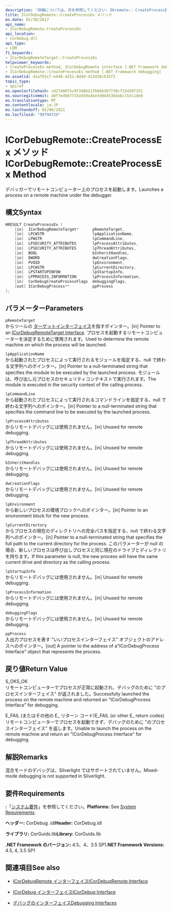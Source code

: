 ```yaml
---
description: '詳細については、次を参照してください: Okremote:: CreateProcessEx メソッド'
title: ICorDebugRemote::CreateProcessEx メソッド
ms.date: 03/30/2017
api_name:
- ICorDebugRemote.CreateProcessEx
api_location:
- CorDebug.dll
api_type:
- COM
f1_keywords:
- ICorDebugRemoteTarget::CreateProcessEx
helpviewer_keywords:
- CreateProcessEx method, ICorDebugRemote interface [.NET Framework debugging]
- ICorDebugRemote::CreateProcessEx method [.NET Framework debugging]
ms.assetid: 41af93c7-e448-4251-8d4d-413d38c635f2
topic_type:
- apiref
ms.openlocfilehash: cd27400f5c9f348621fb66b3b7730cf15d397151
ms.sourcegitcommit: ddf7edb67715a5b9a45e3dd44536dabc153c1de0
ms.translationtype: MT
ms.contentlocale: ja-JP
ms.lasthandoff: 02/06/2021
ms.locfileid: "99794729"
---
```

# <a name="icordebugremotecreateprocessex-method"></a><span data-ttu-id="17d1e-103">ICorDebugRemote::CreateProcessEx メソッド</span><span class="sxs-lookup"><span data-stu-id="17d1e-103">ICorDebugRemote::CreateProcessEx Method</span></span>

<span data-ttu-id="17d1e-104">デバッガーでリモートコンピューター上のプロセスを起動します。</span><span class="sxs-lookup"><span data-stu-id="17d1e-104">Launches a process on a remote machine under the debugger.</span></span>  
  
## <a name="syntax"></a><span data-ttu-id="17d1e-105">構文</span><span class="sxs-lookup"><span data-stu-id="17d1e-105">Syntax</span></span>  
  
```cpp  
HRESULT CreateProcessEx (  
    [in]  ICorDebugRemoteTarget*      pRemoteTarget,  
    [in]  LPCWSTR                     lpApplicationName,  
    [in]  LPWSTR                      lpCommandLine,  
    [in]  LPSECURITY_ATTRIBUTES       lpProcessAttributes,  
    [in]  LPSECURITY_ATTRIBUTES       lpThreadAttributes,  
    [in]  BOOL                        bInheritHandles,  
    [in]  DWORD                       dwCreationFlags,  
    [in]  PVOID                       lpEnvironment,  
    [in]  LPCWSTR                     lpCurrentDirectory,  
    [in]  LPSTARTUPINFOW              lpStartupInfo,  
    [in]  LPPROCESS_INFORMATION       lpProcessInformation,  
    [in]  CorDebugCreateProcessFlags  debuggingFlags,  
    [out] ICorDebugProcess**          ppProcess  
);  
```  
  
## <a name="parameters"></a><span data-ttu-id="17d1e-106">パラメーター</span><span class="sxs-lookup"><span data-stu-id="17d1e-106">Parameters</span></span>  

 `pRemoteTarget`  
 <span data-ttu-id="17d1e-107">からツールの [ターゲットインターフェイス](icordebugremotetarget-interface.md)を指すポインター。</span><span class="sxs-lookup"><span data-stu-id="17d1e-107">[in] Pointer to an [ICorDebugRemoteTarget Interface](icordebugremotetarget-interface.md).</span></span> <span data-ttu-id="17d1e-108">プロセスを起動するリモートコンピューターを決定するために使用されます。</span><span class="sxs-lookup"><span data-stu-id="17d1e-108">Used to determine the remote machine on which the process will be launched.</span></span>  
  
 `lpApplicationName`  
 <span data-ttu-id="17d1e-109">から起動されたプロセスによって実行されるモジュールを指定する、null で終わる文字列へのポインター。</span><span class="sxs-lookup"><span data-stu-id="17d1e-109">[in] Pointer to a null-terminated string that specifies the module to be executed by the launched process.</span></span> <span data-ttu-id="17d1e-110">モジュールは、呼び出し元プロセスのセキュリティコンテキストで実行されます。</span><span class="sxs-lookup"><span data-stu-id="17d1e-110">The module is executed in the security context of the calling process.</span></span>  
  
 `lpCommandLine`  
 <span data-ttu-id="17d1e-111">から起動されたプロセスによって実行されるコマンドラインを指定する、null で終わる文字列へのポインター。</span><span class="sxs-lookup"><span data-stu-id="17d1e-111">[in] Pointer to a null-terminated string that specifies the command line to be executed by the launched process.</span></span>  
  
 `lpProcessAttributes`  
 <span data-ttu-id="17d1e-112">からリモートデバッグには使用されません。</span><span class="sxs-lookup"><span data-stu-id="17d1e-112">[in] Unused for remote debugging.</span></span>  
  
 `lpThreadAttributes`  
 <span data-ttu-id="17d1e-113">からリモートデバッグには使用されません。</span><span class="sxs-lookup"><span data-stu-id="17d1e-113">[in] Unused for remote debugging.</span></span>  
  
 `bInheritHandles`  
 <span data-ttu-id="17d1e-114">からリモートデバッグには使用されません。</span><span class="sxs-lookup"><span data-stu-id="17d1e-114">[in] Unused for remote debugging.</span></span>  
  
 `dwCreationFlags`  
 <span data-ttu-id="17d1e-115">からリモートデバッグには使用されません。</span><span class="sxs-lookup"><span data-stu-id="17d1e-115">[in] Unused for remote debugging.</span></span>  
  
 `lpEnvironment`  
 <span data-ttu-id="17d1e-116">から新しいプロセスの環境ブロックへのポインター。</span><span class="sxs-lookup"><span data-stu-id="17d1e-116">[in] Pointer to an environment block for the new process.</span></span>  
  
 `lpCurrentDirectory`  
 <span data-ttu-id="17d1e-117">からプロセスの現在のディレクトリへの完全パスを指定する、null で終わる文字列へのポインター。</span><span class="sxs-lookup"><span data-stu-id="17d1e-117">[in] Pointer to a null-terminated string that specifies the full path to the current directory for the process.</span></span> <span data-ttu-id="17d1e-118">このパラメーターが null の場合、新しいプロセスは呼び出しプロセスと同じ現在のドライブとディレクトリを持ちます。</span><span class="sxs-lookup"><span data-stu-id="17d1e-118">If this parameter is null, the new process will have the same current drive and directory as the calling process.</span></span>  
  
 `lpStartupInfo`  
 <span data-ttu-id="17d1e-119">からリモートデバッグには使用されません。</span><span class="sxs-lookup"><span data-stu-id="17d1e-119">[in] Unused for remote debugging.</span></span>  
  
 `lpProcessInformation`  
 <span data-ttu-id="17d1e-120">からリモートデバッグには使用されません。</span><span class="sxs-lookup"><span data-stu-id="17d1e-120">[in] Unused for remote debugging.</span></span>  
  
 `debuggingFlags`  
 <span data-ttu-id="17d1e-121">からリモートデバッグには使用されません。</span><span class="sxs-lookup"><span data-stu-id="17d1e-121">[in] Unused for remote debugging.</span></span>  
  
 `ppProcess`  
 <span data-ttu-id="17d1e-122">入出力プロセスを表す "いいプロセスインターフェイス" オブジェクトのアドレスへのポインター。</span><span class="sxs-lookup"><span data-stu-id="17d1e-122">[out] A pointer to the address of a"ICorDebugProcess Interface" object that represents the process.</span></span>  
  
## <a name="return-value"></a><span data-ttu-id="17d1e-123">戻り値</span><span class="sxs-lookup"><span data-stu-id="17d1e-123">Return Value</span></span>  

 <span data-ttu-id="17d1e-124">S_OK</span><span class="sxs-lookup"><span data-stu-id="17d1e-124">S_OK</span></span>  
 <span data-ttu-id="17d1e-125">リモートコンピューターでプロセスが正常に起動され、デバッグのために "のプロセスインターフェイス" が返されました。</span><span class="sxs-lookup"><span data-stu-id="17d1e-125">Successfully launched the process on the remote machine and returned an "ICorDebugProcess Interface" for debugging.</span></span>  
  
 <span data-ttu-id="17d1e-126">E_FAIL (またはその他の E_ リターン コード)</span><span class="sxs-lookup"><span data-stu-id="17d1e-126">E_FAIL (or other E_ return codes)</span></span>  
 <span data-ttu-id="17d1e-127">リモートコンピューターでプロセスを起動できず、デバッグのために "のプロセスインターフェイス" を返します。</span><span class="sxs-lookup"><span data-stu-id="17d1e-127">Unable to launch the process on the remote machine and return an "ICorDebugProcess Interface" for debugging.</span></span>  
  
## <a name="remarks"></a><span data-ttu-id="17d1e-128">解説</span><span class="sxs-lookup"><span data-stu-id="17d1e-128">Remarks</span></span>  

 <span data-ttu-id="17d1e-129">混合モードのデバッグは、Silverlight ではサポートされていません。</span><span class="sxs-lookup"><span data-stu-id="17d1e-129">Mixed-mode debugging is not supported in Silverlight.</span></span>  
  
## <a name="requirements"></a><span data-ttu-id="17d1e-130">要件</span><span class="sxs-lookup"><span data-stu-id="17d1e-130">Requirements</span></span>  

 <span data-ttu-id="17d1e-131">**:**「[システム要件](../../get-started/system-requirements.md)」を参照してください。</span><span class="sxs-lookup"><span data-stu-id="17d1e-131">**Platforms:** See [System Requirements](../../get-started/system-requirements.md).</span></span>  
  
 <span data-ttu-id="17d1e-132">**ヘッダー:** CorDebug .idl</span><span class="sxs-lookup"><span data-stu-id="17d1e-132">**Header:** CorDebug.idl</span></span>  
  
 <span data-ttu-id="17d1e-133">**ライブラリ:** CorGuids.lib</span><span class="sxs-lookup"><span data-stu-id="17d1e-133">**Library:** CorGuids.lib</span></span>  
  
 <span data-ttu-id="17d1e-134">**.NET Framework のバージョン:** 4.5、4、3.5 SP1</span><span class="sxs-lookup"><span data-stu-id="17d1e-134">**.NET Framework Versions:** 4.5, 4, 3.5 SP1</span></span>  
  
## <a name="see-also"></a><span data-ttu-id="17d1e-135">関連項目</span><span class="sxs-lookup"><span data-stu-id="17d1e-135">See also</span></span>

- [<span data-ttu-id="17d1e-136">ICorDebugRemote インターフェイス</span><span class="sxs-lookup"><span data-stu-id="17d1e-136">ICorDebugRemote Interface</span></span>](icordebugremote-interface.md)
- [<span data-ttu-id="17d1e-137">ICorDebug インターフェイス</span><span class="sxs-lookup"><span data-stu-id="17d1e-137">ICorDebug Interface</span></span>](icordebug-interface.md)

- [<span data-ttu-id="17d1e-138">デバッグのインターフェイス</span><span class="sxs-lookup"><span data-stu-id="17d1e-138">Debugging Interfaces</span></span>](debugging-interfaces.md)
